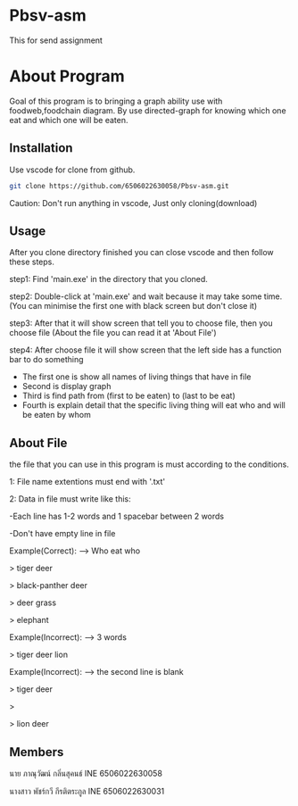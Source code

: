 # Pbsv-asm
This for send assignment

# About Program

Goal of this program is to bringing a graph ability use with foodweb,foodchain diagram.
By use directed-graph for knowing which one eat and which one will be eaten.

## Installation

Use vscode for clone from github.

```bash
git clone https://github.com/6506022630058/Pbsv-asm.git
```
Caution: Don't run anything in vscode, Just only cloning(download)

## Usage

After you clone directory finished you can close vscode and then follow these steps.

step1: Find 'main.exe' in the directory that you cloned.

step2: Double-click at 'main.exe' and wait because it may take some time. (You can minimise the first one with black screen but don't close it)

step3: After that it will show screen that tell you to choose file, then you choose file (About the file you can read it at 'About File')

step4: After choose file it will show screen that the left side has a function bar to do something

* The first one is show all names of living things that have in file
* Second is display graph
* Third is find path from (first to be eaten) to (last to be eat)
* Fourth is explain detail that the specific living thing will eat who and will be eaten by whom

## About File
the file that you can use in this program is must according to the conditions.

1: File name extentions must end with '.txt'

2: Data in file must write like this:

-Each line has 1-2 words and 1 spacebar between 2 words

-Don't have empty line in file

Example(Correct): --> Who eat who

\> tiger deer

\> black-panther deer

\> deer grass

\> elephant

Example(Incorrect): --> 3 words

\> tiger deer lion

Example(Incorrect): --> the second line is blank

\> tiger deer

\>

\> lion deer

## Members

นาย ภาณุวัฒน์ กลิ่นสุคนธ์ INE 6506022630058

นางสาว พัชร์กวี กีรติตระกูล INE 6506022630031